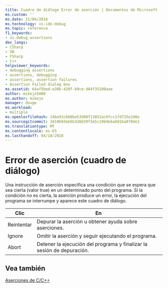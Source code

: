 ```yaml
---
title: Cuadro de diálogo Error de aserción | Documentos de Microsoft
ms.custom: ''
ms.date: 11/04/2016
ms.technology: vs-ide-debug
ms.topic: reference
f1_keywords:
- vs.debug.assertions
dev_langs:
- CSharp
- VB
- FSharp
- C++
helpviewer_keywords:
- debugging assertions
- assertions, debugging
- assertions, assertion failures
- Assertion Failed dialog box
ms.assetid: 64af5bed-e38b-420f-b9ce-d64f35100aae
author: mikejo5000
ms.author: mikejo
manager: douge
ms.workload:
- multiple
ms.openlocfilehash: 14be93cb60be53d98f13852ac6fcc1fd725e2d0e
ms.sourcegitcommit: 3d10b93eb5b326639f3e5c19b9e6a8d1ba078de1
ms.translationtype: MT
ms.contentlocale: es-ES
ms.lasthandoff: 04/18/2018
---
```

# <a name="assertion-failed-dialog-box"></a>Error de aserción (cuadro de diálogo)
Una instrucción de aserción especifica una condición que se espera que sea cierta (valor true) en un determinado punto del programa. Si la condición no es cierta, la aserción produce un error, la ejecución del programa se interrumpe y aparece este cuadro de diálogo.  
  
|Clic|En|  
|-----------|--------|  
|Reintentar|Depurar la aserción u obtener ayuda sobre aserciones.|  
|Ignore|Omitir la aserción y seguir ejecutando el programa.|  
|Abort|Detener la ejecución del programa y finalizar la sesión de depuración.|  
  
## <a name="see-also"></a>Vea también  
 [Aserciones de C/C++](../debugger/c-cpp-assertions.md)
